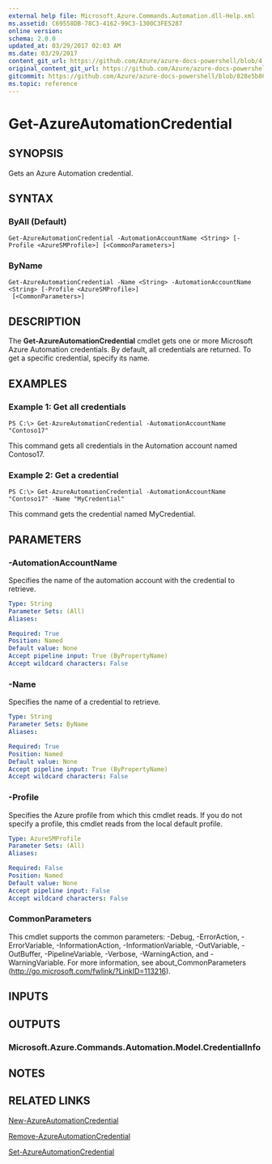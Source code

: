 ```yaml
---
external help file: Microsoft.Azure.Commands.Automation.dll-Help.xml
ms.assetid: C69558DB-78C3-4162-99C3-1300C3FE5287
online version:
schema: 2.0.0
updated_at: 03/29/2017 02:03 AM
ms.date: 03/29/2017
content_git_url: https://github.com/Azure/azure-docs-powershell/blob/4.1.0/azureps-cmdlets-docs/ServiceManagement/Azure/v3.7.0/Get-AzureAutomationCredential.md
original_content_git_url: https://github.com/Azure/azure-docs-powershell/blob/4.1.0/azureps-cmdlets-docs/ServiceManagement/Azure/v3.7.0/Get-AzureAutomationCredential.md
gitcommit: https://github.com/Azure/azure-docs-powershell/blob/828e5b8648af6bdf3119ffe0cd409647f00de183
ms.topic: reference
---
```


# Get-AzureAutomationCredential

## SYNOPSIS
Gets an Azure Automation credential.

## SYNTAX

### ByAll (Default)
```
Get-AzureAutomationCredential -AutomationAccountName <String> [-Profile <AzureSMProfile>] [<CommonParameters>]
```

### ByName
```
Get-AzureAutomationCredential -Name <String> -AutomationAccountName <String> [-Profile <AzureSMProfile>]
 [<CommonParameters>]
```

## DESCRIPTION
The **Get-AzureAutomationCredential** cmdlet gets one or more Microsoft Azure Automation credentials.
By default, all credentials are returned.
To get a specific credential, specify its name.

## EXAMPLES

### Example 1: Get all credentials
```
PS C:\> Get-AzureAutomationCredential -AutomationAccountName "Contoso17"
```

This command gets all credentials in the Automation account named Contoso17.

### Example 2: Get a credential
```
PS C:\> Get-AzureAutomationCredential -AutomationAccountName "Contoso17" -Name "MyCredential"
```

This command gets the credential named MyCredential.

## PARAMETERS

### -AutomationAccountName
Specifies the name of the automation account with the credential to retrieve.

```yaml
Type: String
Parameter Sets: (All)
Aliases: 

Required: True
Position: Named
Default value: None
Accept pipeline input: True (ByPropertyName)
Accept wildcard characters: False
```

### -Name
Specifies the name of a credential to retrieve.

```yaml
Type: String
Parameter Sets: ByName
Aliases: 

Required: True
Position: Named
Default value: None
Accept pipeline input: True (ByPropertyName)
Accept wildcard characters: False
```

### -Profile
Specifies the Azure profile from which this cmdlet reads.
If you do not specify a profile, this cmdlet reads from the local default profile.

```yaml
Type: AzureSMProfile
Parameter Sets: (All)
Aliases: 

Required: False
Position: Named
Default value: None
Accept pipeline input: False
Accept wildcard characters: False
```

### CommonParameters
This cmdlet supports the common parameters: -Debug, -ErrorAction, -ErrorVariable, -InformationAction, -InformationVariable, -OutVariable, -OutBuffer, -PipelineVariable, -Verbose, -WarningAction, and -WarningVariable. For more information, see about_CommonParameters (http://go.microsoft.com/fwlink/?LinkID=113216).

## INPUTS

## OUTPUTS

### Microsoft.Azure.Commands.Automation.Model.CredentialInfo

## NOTES

## RELATED LINKS

[New-AzureAutomationCredential](./New-AzureAutomationCredential.md)

[Remove-AzureAutomationCredential](./Remove-AzureAutomationCredential.md)

[Set-AzureAutomationCredential](./Set-AzureAutomationCredential.md)


